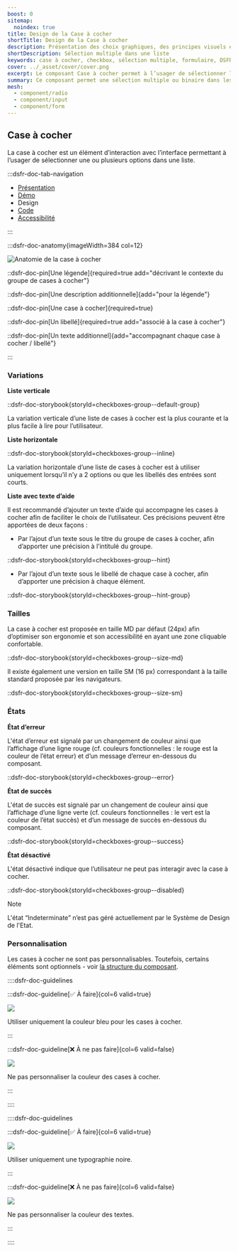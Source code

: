 ```yaml
---
boost: 0
sitemap:
  noindex: true
title: Design de la Case à cocher
shortTitle: Design de la Case à cocher
description: Présentation des choix graphiques, des principes visuels et des variantes disponibles du composant Case à cocher.
shortDescription: Sélection multiple dans une liste
keywords: case à cocher, checkbox, sélection multiple, formulaire, DSFR, design système, accessibilité, interface
cover: ../_asset/cover/cover.png
excerpt: Le composant Case à cocher permet à l’usager de sélectionner librement une ou plusieurs options dans un ensemble de choix. Il est utilisé seul ou en groupe, avec ou sans texte d’aide.
summary: Ce composant permet une sélection multiple ou binaire dans les interfaces, particulièrement dans les formulaires. Il peut être utilisé seul pour un choix isolé, ou en liste pour plusieurs options. Des variantes avec texte d’aide sont proposées pour améliorer la compréhension. Il respecte les contraintes d’ergonomie, d’accessibilité et de cohérence éditoriale, sans personnalisation graphique.
mesh:
  - component/radio
  - component/input
  - component/form
---
```


## Case à cocher

La case à cocher est un élément d’interaction avec l’interface permettant à l’usager de sélectionner une ou plusieurs options dans une liste.

:::dsfr-doc-tab-navigation

- [Présentation](../index.md)
- [Démo](../demo/index.md)
- Design
- [Code](../code/index.md)
- [Accessibilité](../accessibility/index.md)

:::

:::dsfr-doc-anatomy{imageWidth=384 col=12}

![Anatomie de la case à cocher](../_asset/anatomy/anatomy-1.png)

::dsfr-doc-pin[Une légende]{required=true add="décrivant le contexte du groupe de cases à cocher"}

::dsfr-doc-pin[Une description additionnelle]{add="pour la légende"}

::dsfr-doc-pin[Une case à cocher]{required=true}

::dsfr-doc-pin[Un libellé]{required=true add="associé à la case à cocher"}

::dsfr-doc-pin[Un texte additionnel]{add="accompagnant chaque case à cocher / libellé"}

:::

### Variations

**Liste verticale**

::dsfr-doc-storybook{storyId=checkboxes-group--default-group}

La variation verticale d’une liste de cases à cocher est la plus courante et la plus facile à lire pour l’utilisateur.

**Liste horizontale**

::dsfr-doc-storybook{storyId=checkboxes-group--inline}

La variation horizontale d’une liste de cases à cocher est à utiliser uniquement lorsqu’il n’y a 2 options ou que les libellés des entrées sont courts.

**Liste avec texte d’aide**

Il est recommandé d’ajouter un texte d’aide qui accompagne les cases à cocher afin de faciliter le choix de l’utilisateur. Ces précisions peuvent être apportées de deux façons :

- Par l’ajout d’un texte sous le titre du groupe de cases à cocher, afin d’apporter une précision à l’intitulé du groupe.

::dsfr-doc-storybook{storyId=checkboxes-group--hint}

- Par l’ajout d’un texte sous le libellé de chaque case à cocher, afin d’apporter une précision à chaque élément.

::dsfr-doc-storybook{storyId=checkboxes-group--hint-group}

### Tailles

La case à cocher est proposée en taille MD par défaut (24px) afin d’optimiser son ergonomie et son accessibilité en ayant une zone cliquable confortable.

::dsfr-doc-storybook{storyId=checkboxes-group--size-md}

Il existe également une version en taille SM (16 px) correspondant à la taille standard proposée par les navigateurs.

::dsfr-doc-storybook{storyId=checkboxes-group--size-sm}

### États

**État d’erreur**

L'état d’erreur est signalé par un changement de couleur ainsi que l’affichage d’une ligne rouge (cf. couleurs fonctionnelles : le rouge est la couleur de l’état erreur) et d’un message d’erreur en-dessous du composant.

::dsfr-doc-storybook{storyId=checkboxes-group--error}

**État de succès**

L'état de succès est signalé par un changement de couleur ainsi que l’affichage d’une ligne verte (cf. couleurs fonctionnelles : le vert est la couleur de l’état succès) et d’un message de succès en-dessous du composant.

::dsfr-doc-storybook{storyId=checkboxes-group--success}

**État désactivé**

L'état désactivé indique que l’utilisateur ne peut pas interagir avec la case à cocher.

::dsfr-doc-storybook{storyId=checkboxes-group--disabled}

> [!NOTE]
> L'état “Indeterminate” n’est pas géré actuellement par le Système de Design de l'Etat.

### Personnalisation

Les cases à cocher ne sont pas personnalisables. Toutefois, certains éléments sont optionnels - voir [la structure du composant](#case-à-cocher).

::::dsfr-doc-guidelines

:::dsfr-doc-guideline[✅ À faire]{col=6 valid=true}

![](../_asset/custom/do-1.png)

Utiliser uniquement la couleur bleu pour les cases à cocher.

:::

:::dsfr-doc-guideline[❌ À ne pas faire]{col=6 valid=false}

![](../_asset/custom/dont-1.png)

Ne pas personnaliser la couleur des cases à cocher.

:::

::::

::::dsfr-doc-guidelines

:::dsfr-doc-guideline[✅ À faire]{col=6 valid=true}

![](../_asset/custom/do-2.png)

Utiliser uniquement une typographie noire.

:::

:::dsfr-doc-guideline[❌ À ne pas faire]{col=6 valid=false}

![](../_asset/custom/dont-2.png)

Ne pas personnaliser la couleur des textes.

:::

::::
